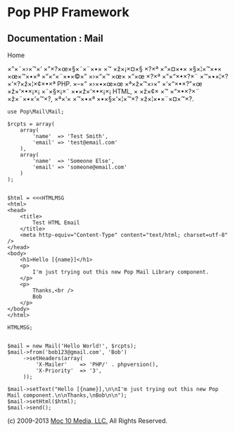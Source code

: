 Pop PHP Framework
=================

Documentation : Mail
--------------------

Home

×”×¨×›×™×‘ ×”×?×œ×§×˜×¨×•× ×™ ×ž×¡×¤×§ ×?×ª ×”×¤×•× ×§×¦×™×•× ×œ×™×•×ª
×”×“×¨×•×©×” ×›×“×™ ×œ× ×”×œ ×?×ª ×”×“×•×?×¨ ×™×•×¦×? ×‘×?×ž×¦×¢×•×ª
PHP. ×–×” ×›×•×œ×œ ×ª×ž×™×›×” ×‘×“×•×?"×œ ×ž×‘×•×¡×¡ ×˜×§×¡×˜
×•×ž×‘×•×¡×¡ HTML, × ×ž×¢× ×™ ×“×•×?×¨ ×ž×¨×•×‘×™×?, ×ª×‘× ×™×•×ª
×•×§×‘×¦×™×? ×ž×¦×•×¨×¤×™×?.

    use Pop\Mail\Mail;

    $rcpts = array(
        array(
            'name'  => 'Test Smith',
            'email' => 'test@email.com'
        ),
        array(
            'name'  => 'Someone Else',
            'email' => 'someone@email.com'
        )
    );


    $html = <<<HTMLMSG
    <html>
    <head>
        <title>
            Test HTML Email
        </title>
        <meta http-equiv="Content-Type" content="text/html; charset=utf-8" />
    </head>
    <body>
        <h1>Hello [{name}]</h1>
        <p>
            I'm just trying out this new Pop Mail Library component.
        </p>
        <p>
            Thanks,<br />
            Bob
        </p>
    </body>
    </html>

    HTMLMSG;


    $mail = new Mail('Hello World!', $rcpts);
    $mail->from('bob123@gmail.com', 'Bob')
         ->setHeaders(array(
             'X-Mailer'    => 'PHP/' . phpversion(),
             'X-Priority'  => '3',
         ));

    $mail->setText("Hello [{name}],\n\nI'm just trying out this new Pop Mail component.\n\nThanks,\nBob\n\n");
    $mail->setHtml($html);
    $mail->send();

\(c) 2009-2013 [Moc 10 Media, LLC.](http://www.moc10media.com) All
Rights Reserved.
